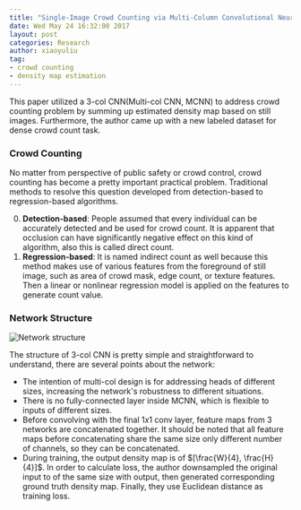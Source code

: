 ```yaml
---
title: "Single-Image Crowd Counting via Multi-Column Convolutional Neural Network - Notes"
date: Wed May 24 16:32:00 2017
layout: post
categories: Research
author: xiaoyuliu
tag: 
- crowd counting
- density map estimation
---
```


This paper utilized a 3-col CNN(Multi-col CNN, MCNN) to address crowd counting problem by summing up estimated density map based on still images. Furthermore, the author came up with a new labeled dataset for dense crowd count task.

### Crowd Counting

No matter from perspective of public safety or crowd control, crowd counting has become a pretty important practical problem. Traditional methods to resolve this question developed from detection-based to regression-based algorithms.

0. **Detection-based**: People assumed that every individual can be accurately detected and be used for crowd count. It is apparent that occlusion can have significantly negative effect on this kind of algorithm, also this is called direct count.
1. **Regression-based**: It is named indirect count as well because this method makes use of various features from the foreground of still image, such as area of crowd mask, edge count, or texture features. Then a linear or nonlinear regression model is applied on the features to generate count value.

### Network Structure

![Network structure](https://cl.ly/2O3o341G411i/Image%202017-05-24%20at%204.46.48%20PM.png)

The structure of 3-col CNN is pretty simple and straightforward to understand, there are several points about the network:

- The intention of multi-col design is for addressing heads of different sizes, increasing the network's robustness to different situations. 
- There is no fully-connected layer inside MCNN, which is flexible to inputs of different sizes.  
- Before convolving with the final $1x1$ conv layer, feature maps from 3 networks are concatenated together. It should be noted that all feature maps before concatenating share the same size only different number of channels, so they can be concatenated.
- During training, the output density map is of $[\frac{W}{4}, \frac{H}{4}]$. In order to calculate loss, the author downsampled the original input to of the same size with output, then generated corresponding ground truth density map. Finally, they use Euclidean distance as training loss.
